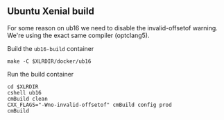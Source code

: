 ## Ubuntu Xenial build

For some reason on ub16 we need to disable the invalid-offsetof warning. We're using
the exact same compiler (optclang5).

Build the `ub16-build` container

    make -C $XLRDIR/docker/ub16

Run the build container

    cd $XLRDIR
    cshell ub16
    cmBuild clean
    CXX_FLAGS="-Wno-invalid-offsetof" cmBuild config prod
    cmBuild




